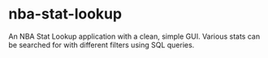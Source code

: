 # nba-stat-lookup
An NBA Stat Lookup application with a clean, simple GUI. Various stats can be searched for with different filters using SQL queries.
